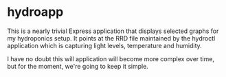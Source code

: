 hydroapp
========

This is a nearly trivial Express application that displays selected
graphs for my hydroponics setup. It points at the RRD file maintained
by the hydroctl application which is capturing light levels, temperature
and humidity.

I have no doubt this will application will become more complex over time,
but for the moment, we're going to keep it simple.
